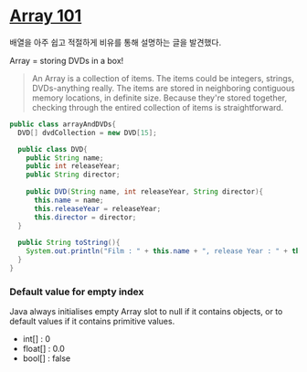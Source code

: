 # [Array 101](https://leetcode.com/explore/featured/card/fun-with-arrays/521/introduction/)

배열을 아주 쉽고 적절하게 비유를 통해 설명하는 글을 발견했다.

Array = storing DVDs in a box!  

> An Array is a collection of items. The items could be integers, strings, DVDs-anything really. The items are stored in neighboring contiguous memory locations, in definite size. Because they're stored together, checking through the entired collection of items is straightforward.

>

```java
public class arrayAndDVDs{
  DVD[] dvdCollection = new DVD[15];

  public class DVD{
    public String name;
    public int releaseYear;
    public String director;
    
    public DVD(String name, int releaseYear, String director){
      this.name = name;
      this.releaseYear = releaseYear;
      this.director = director;
  }
  
  public String toString(){
    System.out.println("Film : " + this.name + ", release Year : " + this.releaseYear + ", Director : " + this.director);
  }
}
```

### Default value for empty index
Java always initialises empty Array slot to null if it contains objects, or to default values if it contains primitive values.
  * int[] : 0
  * float[] : 0.0
  * bool[] : false




